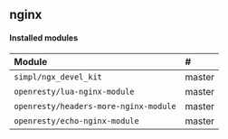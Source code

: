 ## nginx
#### Installed modules
| Module | # |
| :--- | :--- |
| `simpl/ngx_devel_kit`| master |
| `openresty/lua-nginx-module`| master |
| `openresty/headers-more-nginx-module`| master |
| `openresty/echo-nginx-module`| master |
